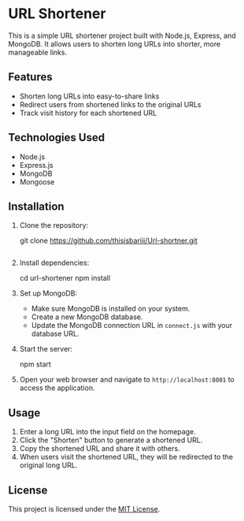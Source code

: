 
# URL Shortener

This is a simple URL shortener project built with Node.js, Express, and MongoDB. It allows users to shorten long URLs into shorter, more manageable links.

## Features

- Shorten long URLs into easy-to-share links
- Redirect users from shortened links to the original URLs
- Track visit history for each shortened URL

## Technologies Used

- Node.js
- Express.js
- MongoDB
- Mongoose

## Installation

1. Clone the repository:


   git clone https://github.com/thisisbariii/Url-shortner.git
   ```

2. Install dependencies:

   
   cd url-shortener
   npm install

3. Set up MongoDB:
   
   - Make sure MongoDB is installed on your system.
   - Create a new MongoDB database.
   - Update the MongoDB connection URL in `connect.js` with your database URL.

4. Start the server:

   
   npm start

5. Open your web browser and navigate to `http://localhost:8001` to access the application.

## Usage

1. Enter a long URL into the input field on the homepage.
2. Click the "Shorten" button to generate a shortened URL.
3. Copy the shortened URL and share it with others.
4. When users visit the shortened URL, they will be redirected to the original long URL.


## License

This project is licensed under the [MIT License](LICENSE).
```
